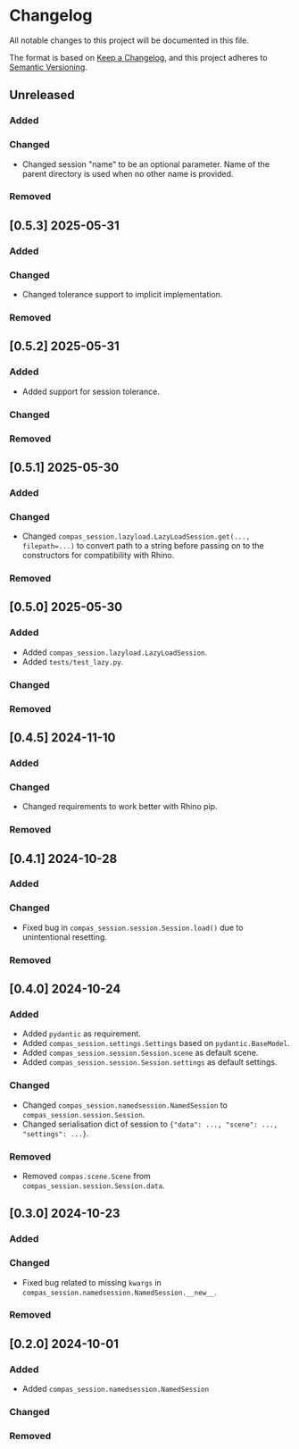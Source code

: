 # Changelog

All notable changes to this project will be documented in this file.

The format is based on [Keep a Changelog](https://keepachangelog.com/en/1.0.0/),
and this project adheres to [Semantic Versioning](https://semver.org/spec/v2.0.0.html).

## Unreleased

### Added

### Changed

* Changed session "name" to be an optional parameter. Name of the parent directory is used when no other name is provided.

### Removed


## [0.5.3] 2025-05-31

### Added

### Changed

* Changed tolerance support to implicit implementation.

### Removed


## [0.5.2] 2025-05-31

### Added

* Added support for session tolerance.

### Changed

### Removed


## [0.5.1] 2025-05-30

### Added

### Changed

* Changed `compas_session.lazyload.LazyLoadSession.get(..., filepath=...)` to convert path to a string before passing on to the constructors for compatibility with Rhino.

### Removed


## [0.5.0] 2025-05-30

### Added

* Added `compas_session.lazyload.LazyLoadSession`.
* Added `tests/test_lazy.py`.

### Changed

### Removed

## [0.4.5] 2024-11-10

### Added

### Changed

* Changed requirements to work better with Rhino pip.

### Removed

## [0.4.1] 2024-10-28

### Added

### Changed

* Fixed bug in `compas_session.session.Session.load()` due to unintentional resetting.

### Removed

## [0.4.0] 2024-10-24

### Added

* Added `pydantic` as requirement.
* Added `compas_session.settings.Settings` based on `pydantic.BaseModel`.
* Added `compas_session.session.Session.scene` as default scene.
* Added `compas_session.session.Session.settings` as default settings.

### Changed

* Changed `compas_session.namedsession.NamedSession` to `compas_session.session.Session`.
* Changed serialisation dict of session to `{"data": ..., "scene": ..., "settings": ...}`.

### Removed

* Removed `compas.scene.Scene` from `compas_session.session.Session.data`.

## [0.3.0] 2024-10-23

### Added

### Changed

* Fixed bug related to missing `kwargs` in `compas_session.namedsession.NamedSession.__new__`.

### Removed

## [0.2.0] 2024-10-01

### Added

* Added `compas_session.namedsession.NamedSession`

### Changed

### Removed
